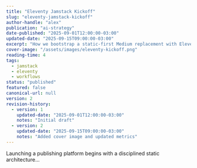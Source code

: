 ```yaml
---
title: "Eleventy Jamstack Kickoff"
slug: "eleventy-jamstack-kickoff"
author-handle: "alex"
publication: "ai-strategy"
date-published: "2025-09-01T12:00:00-03:00"
updated-date: "2025-09-15T09:00:00-03:00"
excerpt: "How we bootstrap a static-first Medium replacement with Eleventy and Netlify."
cover-image: "/assets/images/eleventy-kickoff.png"
reading-time: 4
tags:
  - jamstack
  - eleventy
  - workflows
status: "published"
featured: false
canonical-url: null
version: 2
revision-history:
  - version: 1
    updated-date: "2025-09-01T12:00:00-03:00"
    notes: "Initial draft"
  - version: 2
    updated-date: "2025-09-15T09:00:00-03:00"
    notes: "Added cover image and updated metrics"
---
```


Launching a publishing platform begins with a disciplined static architecture...
